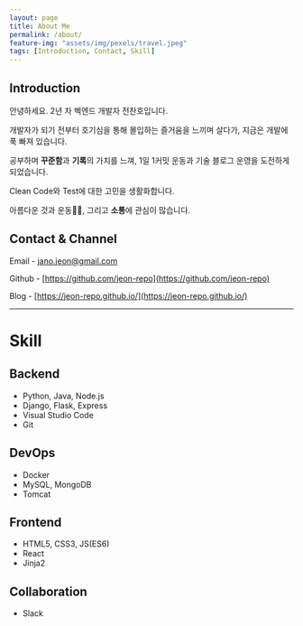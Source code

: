 ```yaml
---
layout: page
title: About Me
permalink: /about/
feature-img: "assets/img/pexels/travel.jpeg"
tags: [Introduction, Contact, Skill]
---
```


Introduction
---

안녕하세요. 2년 차 벡엔드 개발자 전찬호입니다.

개발자가 되기 전부터 호기심을 통해 몰입하는 즐거움을 느끼며 살다가, 지금은 개발에 푹 빠져 있습니다.

공부하며 **꾸준함**과 **기록**의 가치를 느껴, 1일 1커밋 운동과 기술 블로그 운영을 도전하게 되었습니다.

Clean Code와 Test에 대한 고민을 생활화합니다.

아름다운 것과 운동🏋🏼, 그리고 **소통**에 관심이 많습니다.

Contact & Channel
---

Email - jano.jeon@gmail.com

Github - [https://github.com/jeon-repo](https://github.com/jeon-repo)

Blog - [https://jeon-repo.github.io/](https://jeon-repo.github.io/)

---

# Skill

Backend
---
- Python, Java, Node.js
- Django, Flask, Express
- Visual Studio Code
- Git

DevOps
---
- Docker
- MySQL, MongoDB
- Tomcat

Frontend
---
- HTML5, CSS3, JS(ES6)
- React
- Jinja2

Collaboration
---
- Slack